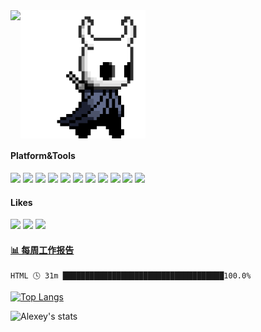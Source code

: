 <div align="center" style="display:flex;position: relative;">
<div align="left"><img src="https://weather-icon.journeyad.repl.co/@dongguan?v=1"></div>
  <img src="https://raw.githubusercontent.com/TanZng/TanZng/master/assets/hollor_knight3.gif" width="200"/>
</div>

#### Platform&Tools

[![](https://img.shields.io/badge/-Vue.js-4fc08d?style=flat-square&logo=vue.js&logoColor=ffffff)](https://vuejs.org/)
[![](https://img.shields.io/badge/-Element%20UI-409eff?style=flat-square&logo=&logoColor=ffffff)](https://element.eleme.cn/2.0/#/zh-CN)
[![](https://img.shields.io/badge/-Less-1d365d?style=flat-square&logo=less&logoColor=white)](http://lesscss.org/)
[![](https://img.shields.io/badge/-JavaScript-f7e018?style=flat-square&logo=javascript&logoColor=white)](https://developer.mozilla.org/zh-CN/docs/Web/JavaScript)
[![](https://img.shields.io/badge/-CSS3-1572B6?style=flat-square&logo=css3&logoColor=white)](https://www.w3.org/Style/CSS/)
[![](https://img.shields.io/badge/-HTML5-E34F26?style=flat-square&logo=html5&logoColor=white)](https://html.spec.whatwg.org/)
[![](https://img.shields.io/badge/-Git-f05032?style=flat-square&logo=git&logoColor=white)](https://git-scm.com/)
[![](https://img.shields.io/badge/-Node.js-43853d?style=flat-square&logo=node.js&logoColor=ffffff)](https://nodejs.org/)
[![](https://img.shields.io/badge/-Nginx-269539?style=flat-square&logo=nginx&logoColor=ffffff)](https://nginx.org/)
[![](https://img.shields.io/badge/-Adobe%20Photoshop-001e36?style=flat-square&logo=Adobe%20Photoshop&logoColor=ffffff)](https://www.adobe.com/cn/products/photoshop.html)
[![](https://img.shields.io/badge/-Adobe%20Premiere%20Pro-00005b?style=flat-square&logo=Adobe%20Premiere%20Pro&logoColor=ffffff)](https://www.adobe.com/cn/products/premiere.html)

#### Likes

[![](https://img.shields.io/badge/-Riot%20Games-d32936?style=flat-square&logo=Riot%20Games&logoColor=ffffff)](https://www.riotgames.com/zh-cn)
[![](https://img.shields.io/badge/Steam-171a21?style=flat-square&logo=steam&logoColor=ffffff)](https://steamcommunity.com/profiles/76561198355306679/)
[![](https://img.shields.io/badge/Bilibili-00a1d6?style=flat-square&logo=Bilibili&logoColor=ffffff)](https://www.bilibili.com/)

<!-- waka-box start -->
#### <a href="https://gist.github.com/0f01f40b3bb2df8efb39f7b13682bd49" target="_blank">📊 每周工作报告</a>
```text
HTML 🕓 31m ████████████████████████████████████100.0%
```
<!-- Powered by https://github.com/journey-ad/waka-box-go . -->
<!-- waka-box end -->

[![Top Langs](https://github-readme-stats.vercel.app/api/top-langs/?username=pl-fe&layout=compact)](https://github.com/anuraghazra/github-readme-stats)

![Alexey's stats](https://github-readme-stats.vercel.app/api?username=pl-fe&show_icons=true)
